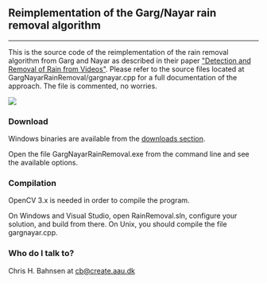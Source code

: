 ## Reimplementation of the Garg/Nayar rain removal algorithm
---

This is the source code of the reimplementation of the rain removal algorithm from Garg and Nayar as described in their paper ["Detection and Removal of Rain from Videos"](ieeexplore.ieee.org/abstract/document/1315077/). 
Please refer to the source files located at GargNayarRainRemoval/gargnayar.cpp for a full documentation of the approach. The file is commented, no worries.

![](https://bitbucket.org/aauvap/rainremoval/src/master/GargNayarOverview.png)

### Download
Windows binaries are available from the [downloads section](https://bitbucket.org/aauvap/rainremoval/downloads/).

Open the file GargNayarRainRemoval.exe from the command line and see the available options.


### Compilation
OpenCV 3.x is needed in order to compile the program.

On Windows and Visual Studio, open RainRemoval.sln, configure your solution, and build from there. 
On Unix, you should compile the file gargnayar.cpp.


### Who do I talk to?
Chris H. Bahnsen at cb@create.aau.dk